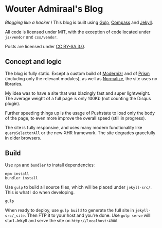 # Wouter Admiraal's Blog

*Blogging like a hacker !* This blog is built using [Gulp](http://gulpjs.com/), [Compass](http://compass-style.org/) and [Jekyll](http://jekyllrb.com/).

All code is licensed under MIT, with the exception of code located under `js/vendor` and `css/vendor`.

Posts are licensed under [CC BY-SA 3.0](http://creativecommons.org/licenses/by-sa/3.0/deed).

## Concept and logic

The blog is fully static. Except a custom build of [Modernizr](http://modernizr.com/) and of [Prism](http://prismjs.com/) (including only the relevant modules), as well as [Normalize](http://necolas.github.io/normalize.css/), the site uses no libraries.

My idea was to have a site that was blazingly fast and super lightweight. The average weight of a full page is only 100Kb (not counting the Disqus plugin).

Further speeding things up is the usage of Pushstate to load only the body of the page, to even more improve the overall speed (still in progress).

The site is fully responsive, and uses many modern functionality like `querySelectorAll` or the new XHR framework. The site degrades gracefully in older browsers.

## Build

Use `npm` and `bundler` to install dependencies:

    npm install
    bundler install

Use `gulp` to build all source files, which will be placed under `jekyll-src/`. This is what I do when developing.

    gulp

When ready to deploy, use `gulp build` to generate the full site in `jekyll-src/_site`. Then FTP it to your host and you're done. Use `gulp serve` will start Jekyll and serve the site on `http://localhost:4000`.
